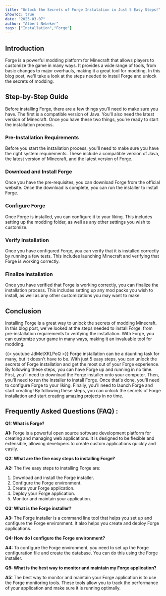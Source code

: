 ```yaml
---
title: "Unlock the Secrets of Forge Instalation in Just 5 Easy Steps!"
ShowToc: true 
date: "2023-03-07"
author: "Albert Nebeker" 
tags: ["Installation","Forge"]
---
```

## Introduction
Forge is a powerful modding platform for Minecraft that allows players to customize the game in many ways. It provides a wide range of tools, from basic changes to major overhauls, making it a great tool for modding. In this blog post, we'll take a look at the steps needed to install Forge and unlock the secrets of modding.

## Step-by-Step Guide
Before installing Forge, there are a few things you'll need to make sure you have. The first is a compatible version of Java. You'll also need the latest version of Minecraft. Once you have these two things, you're ready to start the installation process.

### Pre-Installation Requirements
Before you start the installation process, you'll need to make sure you have the right system requirements. These include a compatible version of Java, the latest version of Minecraft, and the latest version of Forge.

### Download and Install Forge
Once you have the pre-requisites, you can download Forge from the official website. Once the download is complete, you can run the installer to install Forge.

### Configure Forge
Once Forge is installed, you can configure it to your liking. This includes setting up the modding folder, as well as any other settings you wish to customize.

### Verify Installation
Once you have configured Forge, you can verify that it is installed correctly by running a few tests. This includes launching Minecraft and verifying that Forge is working correctly.

### Finalize Installation
Once you have verified that Forge is working correctly, you can finalize the installation process. This includes setting up any mod packs you wish to install, as well as any other customizations you may want to make.

## Conclusion
Installing Forge is a great way to unlock the secrets of modding Minecraft. In this blog post, we've looked at the steps needed to install Forge, from pre-installation requirements to verifying the installation. With Forge, you can customize your game in many ways, making it an invaluable tool for modding.

{{< youtube JdMetXKLPoQ >}} 
Forge installation can be a daunting task for many, but it doesn't have to be. With just 5 easy steps, you can unlock the secrets of Forge installation and get the most out of your Forge experience. By following these steps, you can have Forge up and running in no time. First, you'll need to download the Forge installer onto your computer. Then, you'll need to run the installer to install Forge. Once that's done, you'll need to configure Forge to your liking. Finally, you'll need to launch Forge and start creating! By following these steps, you can unlock the secrets of Forge installation and start creating amazing projects in no time.

## Frequently Asked Questions (FAQ) :
**Q1: What is Forge?**

**A1:** Forge is a powerful open source software development platform for creating and managing web applications. It is designed to be flexible and extensible, allowing developers to create custom applications quickly and easily.

**Q2: What are the five easy steps to installing Forge?**

**A2:** The five easy steps to installing Forge are:

1. Download and install the Forge installer.
2. Configure the Forge environment.
3. Create your Forge application.
4. Deploy your Forge application.
5. Monitor and maintain your application.

**Q3: What is the Forge installer?**

**A3:** The Forge installer is a command line tool that helps you set up and configure the Forge environment. It also helps you create and deploy Forge applications.

**Q4: How do I configure the Forge environment?**

**A4:** To configure the Forge environment, you need to set up the Forge configuration file and create the database. You can do this using the Forge installer.

**Q5: What is the best way to monitor and maintain my Forge application?**

**A5:** The best way to monitor and maintain your Forge application is to use the Forge monitoring tools. These tools allow you to track the performance of your application and make sure it is running optimally.






